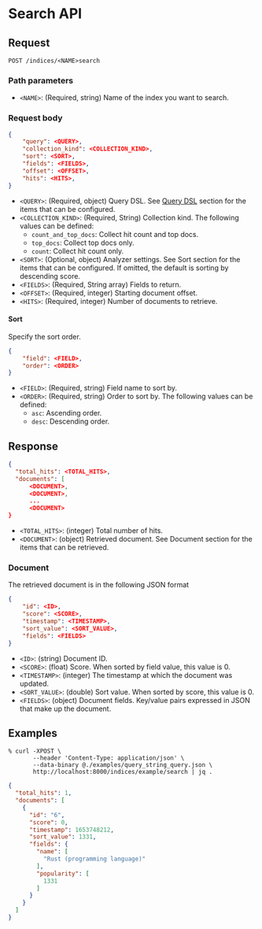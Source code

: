 # Search API

## Request

```
POST /indices/<NAME>search
```

### Path parameters
- `<NAME>`: (Required, string) Name of the index you want to search.

### Request body

```json
{
    "query": <QUERY>,
    "collection_kind": <COLLECTION_KIND>,
    "sort": <SORT>,
    "fields": <FIELDS>,
    "offset": <OFFSET>,
    "hits": <HITS>,
}
```

- `<QUERY>`: (Required, object) Query DSL. See [Query DSL](../query_dsl.md) section for the items that can be configured.
- `<COLLECTION_KIND>`: (Required, String) Collection kind. The following values can be defined:
    - `count_and_top_docs`: Collect hit count and top docs.
    - `top_docs`: Collect top docs only.
    - `count`: Collect hit count only.
- `<SORT>`: (Optional, object) Analyzer settings. See Sort section for the items that can be configured. If omitted, the default is sorting by descending score.
- `<FIELDS>`: (Required, String array) Fields to return.
- `<OFFSET>`: (Required, integer) Starting document offset.
- `<HITS>`: (Required, integer) Number of documents to retrieve.

#### Sort

Specify the sort order.

```json
{
    "field": <FIELD>,
    "order": <ORDER>
}
```

- `<FIELD>`: (Required, string) Field name to sort by.
- `<ORDER>`: (Required, string) Order to sort by. The following values can be defined:
    - `asc`: Ascending order.
    - `desc`: Descending order.

## Response

```json
{
  "total_hits": <TOTAL_HITS>,
  "documents": [
      <DOCUMENT>,
      <DOCUMENT>,
      ...
      <DOCUMENT>
}
```

- `<TOTAL_HITS>`: (integer) Total number of hits.
- `<DOCUMENT>`: (object) Retrieved document. See Document section for the items that can be retrieved.

### Document

The retrieved document is in the following JSON format

```json
{
    "id": <ID>,
    "score": <SCORE>,
    "timestamp": <TIMESTAMP>,
    "sort_value": <SORT_VALUE>,
    "fields": <FIELDS>
}
```

- `<ID>`: (string) Document ID.
- `<SCORE>`: (float) Score. When sorted by field value, this value is 0.
- `<TIMESTAMP>`: (integer) The timestamp at which the document was updated.
- `<SORT_VALUE>`: (double) Sort value. When sorted by score, this value is 0.
- `<FIELDS>`: (object) Document fields. Key/value pairs expressed in JSON that make up the document.

## Examples

```
% curl -XPOST \
       --header 'Content-Type: application/json' \
       --data-binary @./examples/query_string_query.json \
       http://localhost:8000/indices/example/search | jq .
```

```json
{
  "total_hits": 1,
  "documents": [
    {
      "id": "6",
      "score": 0,
      "timestamp": 1653748212,
      "sort_value": 1331,
      "fields": {
        "name": [
          "Rust (programming language)"
        ],
        "popularity": [
          1331
        ]
      }
    }
  ]
}
```
